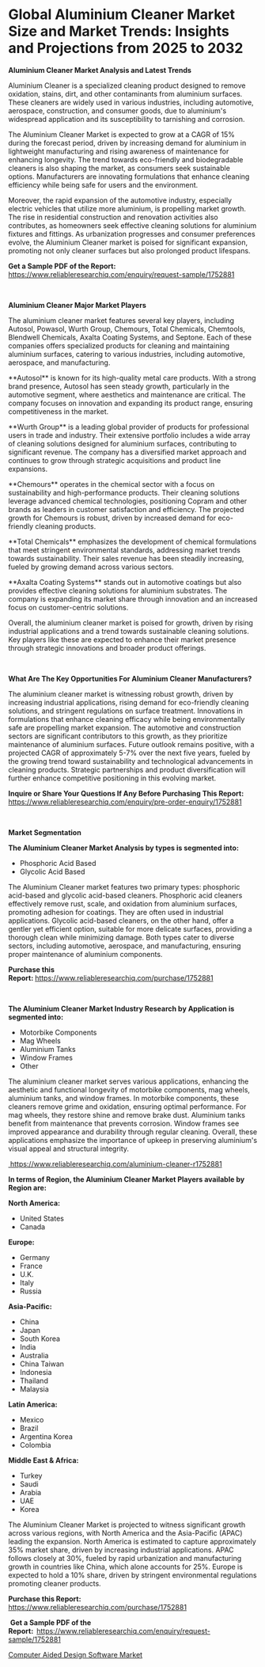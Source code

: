<p><h1>Global Aluminium Cleaner Market Size and Market Trends: Insights and Projections from 2025 to 2032</h1></p><p><strong>Aluminium Cleaner Market Analysis and Latest Trends</strong></p>
<p><p>Aluminium Cleaner is a specialized cleaning product designed to remove oxidation, stains, dirt, and other contaminants from aluminium surfaces. These cleaners are widely used in various industries, including automotive, aerospace, construction, and consumer goods, due to aluminium's widespread application and its susceptibility to tarnishing and corrosion.</p><p>The Aluminium Cleaner Market is expected to grow at a CAGR of 15% during the forecast period, driven by increasing demand for aluminium in lightweight manufacturing and rising awareness of maintenance for enhancing longevity. The trend towards eco-friendly and biodegradable cleaners is also shaping the market, as consumers seek sustainable options. Manufacturers are innovating formulations that enhance cleaning efficiency while being safe for users and the environment.</p><p>Moreover, the rapid expansion of the automotive industry, especially electric vehicles that utilize more aluminium, is propelling market growth. The rise in residential construction and renovation activities also contributes, as homeowners seek effective cleaning solutions for aluminium fixtures and fittings. As urbanization progresses and consumer preferences evolve, the Aluminium Cleaner market is poised for significant expansion, promoting not only cleaner surfaces but also prolonged product lifespans.</p></p>
<p><strong>Get a Sample PDF of the Report:&nbsp;</strong> <a href="https://www.reliableresearchiq.com/enquiry/request-sample/1752881?utm_campaign=3058&utm_medium=2&utm_source=Github&utm_content=ia&utm_term=06032025&utm_id=aluminium-cleaner">https://www.reliableresearchiq.com/enquiry/request-sample/1752881</a></p>
<p>&nbsp;</p>
<p><strong>Aluminium Cleaner Major Market Players</strong></p>
<p><p>The aluminium cleaner market features several key players, including Autosol, Powasol, Wurth Group, Chemours, Total Chemicals, Chemtools, Blendwell Chemicals, Axalta Coating Systems, and Septone. Each of these companies offers specialized products for cleaning and maintaining aluminium surfaces, catering to various industries, including automotive, aerospace, and manufacturing.</p><p>**Autosol** is known for its high-quality metal care products. With a strong brand presence, Autosol has seen steady growth, particularly in the automotive segment, where aesthetics and maintenance are critical. The company focuses on innovation and expanding its product range, ensuring competitiveness in the market.</p><p>**Wurth Group** is a leading global provider of products for professional users in trade and industry. Their extensive portfolio includes a wide array of cleaning solutions designed for aluminium surfaces, contributing to significant revenue. The company has a diversified market approach and continues to grow through strategic acquisitions and product line expansions.</p><p>**Chemours** operates in the chemical sector with a focus on sustainability and high-performance products. Their cleaning solutions leverage advanced chemical technologies, positioning Copram and other brands as leaders in customer satisfaction and efficiency. The projected growth for Chemours is robust, driven by increased demand for eco-friendly cleaning products.</p><p>**Total Chemicals** emphasizes the development of chemical formulations that meet stringent environmental standards, addressing market trends towards sustainability. Their sales revenue has been steadily increasing, fueled by growing demand across various sectors.</p><p>**Axalta Coating Systems** stands out in automotive coatings but also provides effective cleaning solutions for aluminium substrates. The company is expanding its market share through innovation and an increased focus on customer-centric solutions.</p><p>Overall, the aluminium cleaner market is poised for growth, driven by rising industrial applications and a trend towards sustainable cleaning solutions. Key players like these are expected to enhance their market presence through strategic innovations and broader product offerings.</p></p>
<p>&nbsp;</p>
<p><strong>What Are The Key Opportunities For Aluminium Cleaner Manufacturers?</strong></p>
<p><p>The aluminium cleaner market is witnessing robust growth, driven by increasing industrial applications, rising demand for eco-friendly cleaning solutions, and stringent regulations on surface treatment. Innovations in formulations that enhance cleaning efficacy while being environmentally safe are propelling market expansion. The automotive and construction sectors are significant contributors to this growth, as they prioritize maintenance of aluminium surfaces. Future outlook remains positive, with a projected CAGR of approximately 5-7% over the next five years, fueled by the growing trend toward sustainability and technological advancements in cleaning products. Strategic partnerships and product diversification will further enhance competitive positioning in this evolving market.</p></p>
<p><strong>Inquire or Share Your Questions If Any Before Purchasing This Report:</strong> <a href="https://www.reliableresearchiq.com/enquiry/pre-order-enquiry/1752881?utm_campaign=3058&utm_medium=2&utm_source=Github&utm_content=ia&utm_term=06032025&utm_id=aluminium-cleaner">https://www.reliableresearchiq.com/enquiry/pre-order-enquiry/1752881</a></p>
<p>&nbsp;</p>
<p><strong>Market Segmentation</strong></p>
<p><strong>The Aluminium Cleaner Market Analysis by types is segmented into:</strong></p>
<p><ul><li>Phosphoric Acid Based</li><li>Glycolic Acid Based</li></ul></p>
<p><p>The Aluminium Cleaner market features two primary types: phosphoric acid-based and glycolic acid-based cleaners. Phosphoric acid cleaners effectively remove rust, scale, and oxidation from aluminium surfaces, promoting adhesion for coatings. They are often used in industrial applications. Glycolic acid-based cleaners, on the other hand, offer a gentler yet efficient option, suitable for more delicate surfaces, providing a thorough clean while minimizing damage. Both types cater to diverse sectors, including automotive, aerospace, and manufacturing, ensuring proper maintenance of aluminium components.</p></p>
<p><strong>Purchase this Report:&nbsp;</strong><a href="https://www.reliableresearchiq.com/purchase/1752881?utm_campaign=3058&utm_medium=2&utm_source=Github&utm_content=ia&utm_term=06032025&utm_id=aluminium-cleaner">https://www.reliableresearchiq.com/purchase/1752881</a></p>
<p>&nbsp;</p>
<p><strong>The Aluminium Cleaner Market Industry Research by Application is segmented into:</strong></p>
<p><ul><li>Motorbike Components</li><li>Mag Wheels</li><li>Aluminium Tanks</li><li>Window Frames</li><li>Other</li></ul></p>
<p><p>The aluminium cleaner market serves various applications, enhancing the aesthetic and functional longevity of motorbike components, mag wheels, aluminium tanks, and window frames. In motorbike components, these cleaners remove grime and oxidation, ensuring optimal performance. For mag wheels, they restore shine and remove brake dust. Aluminium tanks benefit from maintenance that prevents corrosion. Window frames see improved appearance and durability through regular cleaning. Overall, these applications emphasize the importance of upkeep in preserving aluminium's visual appeal and structural integrity.</p></p>
<p><a href="https://www.reliableresearchiq.com/aluminium-cleaner-r1752881?utm_campaign=3058&utm_medium=2&utm_source=Github&utm_content=ia&utm_term=06032025&utm_id=aluminium-cleaner">&nbsp;https://www.reliableresearchiq.com/aluminium-cleaner-r1752881</a></p>
<p><strong>In terms of Region, the Aluminium Cleaner Market Players available by Region are:</strong></p>
<p>
    <p> <strong> North America: </strong>
        <ul>
            <li>United States</li>
            <li>Canada</li>
        </ul>
        </p> 
    <p> <strong> Europe: </strong>
        <ul>
            <li>Germany</li>
            <li>France</li>
            <li>U.K.</li>
            <li>Italy</li>
            <li>Russia</li>
        </ul>
        </p> 
    <p> <strong> Asia-Pacific: </strong>
        <ul>
            <li>China</li>
            <li>Japan</li>
            <li>South Korea</li>
            <li>India</li>
            <li>Australia</li>
            <li>China Taiwan</li>
            <li>Indonesia</li>
            <li>Thailand</li>
            <li>Malaysia</li>
        </ul>
        </p> 
    <p> <strong> Latin America: </strong>
        <ul>
            <li>Mexico</li>
            <li>Brazil</li>
            <li>Argentina Korea</li>
            <li>Colombia</li>
        </ul>
        </p> 
    <p> <strong> Middle East & Africa: </strong>
        <ul>
            <li>Turkey</li>
            <li>Saudi</li>
            <li>Arabia</li>
            <li>UAE</li>
            <li>Korea</li>
        </ul>
    </p>
    </p>
<p><p>The Aluminium Cleaner Market is projected to witness significant growth across various regions, with North America and the Asia-Pacific (APAC) leading the expansion. North America is estimated to capture approximately 35% market share, driven by increasing industrial applications. APAC follows closely at 30%, fueled by rapid urbanization and manufacturing growth in countries like China, which alone accounts for 25%. Europe is expected to hold a 10% share, driven by stringent environmental regulations promoting cleaner products.</p></p>
<p><strong>Purchase this Report: </strong><a href="https://www.reliableresearchiq.com/purchase/1752881?utm_campaign=3058&utm_medium=2&utm_source=Github&utm_content=ia&utm_term=06032025&utm_id=aluminium-cleaner">https://www.reliableresearchiq.com/purchase/1752881</a></p>
<p>&nbsp;<strong>Get a Sample PDF of the Report:&nbsp;&nbsp;</strong><a href="https://www.reliableresearchiq.com/enquiry/request-sample/1752881?utm_campaign=3058&utm_medium=2&utm_source=Github&utm_content=ia&utm_term=06032025&utm_id=aluminium-cleaner">https://www.reliableresearchiq.com/enquiry/request-sample/1752881</a></p>
<p><strong></strong></p>
<p><p><a href="https://github.com/elitasvimal/Market-Research-Report-List-1/blob/main/computer-aided-design-software-market.md?utm_campaign=3058&utm_medium=2&utm_source=Github&utm_content=ia&utm_term=06032025&utm_id=aluminium-cleaner">Computer Aided Design Software Market</a></p></p>